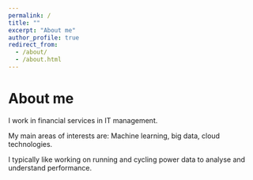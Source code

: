 ```yaml
---
permalink: /
title: ""
excerpt: "About me"
author_profile: true
redirect_from: 
  - /about/
  - /about.html
---
```


About me
======
I work in financial services in IT management.

My main areas of interests are: Machine learning, big data, cloud technologies.

I typically like working on running and cycling power data to analyse and understand performance.
